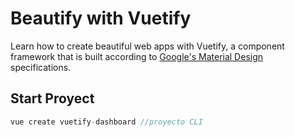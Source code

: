 # Beautify with Vuetify

Learn how to create beautiful web apps with Vuetify, a component framework that is built according to [Google's Material Design](https://material.io/design/) specifications.

## Start Proyect

``` js
vue create vuetify-dashboard //proyecto CLI

```
